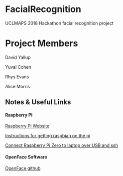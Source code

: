# FacialRecognition
UCLMAPS 2018 Hackathon facial recognition project

# Project Members

David Yallup

Yuval Cohen

Rhys Evans

Alice Morris

## Notes & Useful Links

#### Raspberry Pi

[Raspberry Pi Website](https://www.raspberrypi.org)

[Instructions for getting raspbian on the pi ](https://www.thepolyglotdeveloper.com/2016/02/use-your-raspberry-pi-as-a-headless-system-without-a-monitor/)

[Connect Raspberry Pi Zero to laptop over USB and ssh](https://www.thepolyglotdeveloper.com/2016/06/connect-raspberry-pi-zero-usb-cable-ssh/)


#### OpenFace Software

[OpenFace github](https://github.com/TadasBaltrusaitis/OpenFace)
